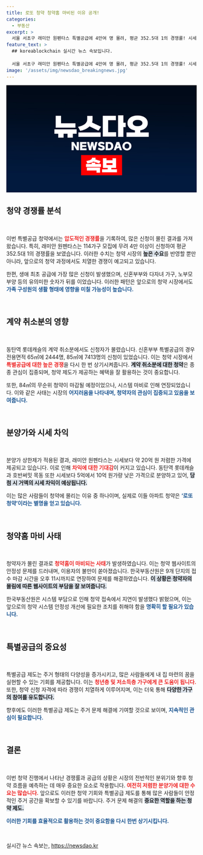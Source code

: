 ```yaml
---
title: 로또 청약 청약홈 마비된 이유 공개!
categories:
  - 부동산
excerpt: >
  서울 서초구 래미안 원펜타스 특별공급에 4만여 명 몰려, 평균 352.5대 1의 경쟁률! 시세보다 20억 저렴한 분양가에 청약홈 마비 사태까지 발생. 기회를 놓치지 마세요!
feature_text: >
  ## koreablockchain 실시간 뉴스 속보입니다.

  서울 서초구 래미안 원펜타스 특별공급에 4만여 명 몰려, 평균 352.5대 1의 경쟁률! 시세보다 20억 저렴한 분양가에 청약홈 마비 사태까지 발생. 기회를 놓치지 마세요!
image: '/assets/img/newsdao_breakingnews.jpg'
---
```


<p><img src="/assets/img/newsdao_breakingnews.jpg" alt="koreablockchain 속보" /></p>

<h2 data-ke-size="size26">청약 경쟁률 분석</h2>

<p data-ke-size="size16">&nbsp;</p>

<p>이번 특별공급 청약에서는 <b><span style="color: #ee2323;">압도적인 경쟁률</span></b>을 기록하여, 많은 신청이 몰린 결과를 가져왔습니다. 특히, 래미안 원펜타스는 114가구 모집에 무려 4만 이상이 신청하여 평균 352.5대 1의 경쟁률을 보였습니다. 이러한 수치는 청약 시장의 <b><span style="background-color: #21538527;">높은 수요</span></b>를 반영할 뿐만 아니라, 앞으로의 청약 과정에서도 치열한 경쟁이 예고되고 있습니다. </p>

<p>한편, 생애 최초 공급에 가장 많은 신청이 발생했으며, 신혼부부와 다자녀 가구, 노부모 부양 등의 유의미한 숫자가 뒤를 이었습니다. 이러한 패턴은 앞으로의 청약 시장에서도 <b><span style="color: #1a5490;">가족 구성원의 생활 형태에 영향을 미칠 가능성이 높습니다.</span></b> </p>

<p data-ke-size="size16">&nbsp;</p>

<h2 data-ke-size="size26">계약 취소분의 영향</h2>

<p data-ke-size="size16">&nbsp;</p>

<p>동탄역 롯데캐슬의 계약 취소분에서도 신청자가 몰렸습니다. 신혼부부 특별공급의 경우 전용면적 65㎡에 2444명, 85㎡에 7413명의 신청이 있었습니다. 이는 청약 시장에서 <b><span style="color: #ee2323;">특별공급에 대한 높은 경쟁</span></b>을 다시 한 번 상기시켜줍니다. <b><span style="background-color: #21538527;">계약 취소분에 대한 청약</span></b>은 종종 관심이 집중되며, 청약 제도가 제공하는 혜택을 잘 활용하는 것이 중요합니다.</p>

<p>또한, 84㎡의 무순위 청약이 마감될 예정이었으나, 시스템 마비로 인해 연장되었습니다. 이와 같은 사태는 시장의 <b><span style="color: #1a5490;">어지러움을 나타내며, 청약자의 관심이 집중되고 있음을 보여줍니다.</span></b> </p>

<p data-ke-size="size16">&nbsp;</p>

<h2 data-ke-size="size26">분양가와 시세 차익</h2>

<p data-ke-size="size16">&nbsp;</p>

<p>분양가 상한제가 적용된 결과, 래미안 원펜타스는 시세보다 약 20억 원 저렴한 가격에 제공되고 있습니다. 이로 인해 <b><span style="color: #ee2323;">차익에 대한 기대감</span></b>이 커지고 있습니다. 동탄역 롯데캐슬과 호반써밋 목동 또한 시세보다 5억에서 10억 원가량 낮은 가격으로 분양하고 있어, <b><span style="background-color: #21538527;">당첨 시 거액의 시세 차익이 예상됩니다.</span></b> </p>

<p>이는 많은 사람들이 청약에 몰리는 이유 중 하나이며, 실제로 이들 아파트 청약은 <b><span style="color: #1a5490;">‘로또 청약’이라는 별명을 얻고 있습니다.</span></b> </p>

<p data-ke-size="size16">&nbsp;</p>

<h2 data-ke-size="size26">청약홈 마비 사태</h2>

<p data-ke-size="size16">&nbsp;</p>

<p>청약자가 몰린 결과로 <b><span style="color: #ee2323;">청약홈이 마비되는 사태</span></b>가 발생하였습니다. 이는 청약 웹사이트의 안정성 문제를 드러내며, 이용자의 불만이 쏟아졌습니다. 한국부동산원은 9개 단지의 접수 마감 시간을 오후 11시까지로 연장하여 문제를 해결하였습니다. <b><span style="background-color: #21538527;">이 상황은 청약자의 몰림에 따른 웹사이트의 부담을 잘 보여줍니다.</span></b> </p>

<p>한국부동산원은 시스템 부담으로 인해 청약 접속에서 지연이 발생했다 밝혔으며, 이는 앞으로의 청약 시스템 안정성 개선에 필요한 조치를 취해야 함을 <b><span style="color: #1a5490;">명확히 할 필요가 있습니다.</span></b> </p>

<p data-ke-size="size16">&nbsp;</p>

<h2 data-ke-size="size26">특별공급의 중요성</h2>

<p data-ke-size="size16">&nbsp;</p>

<p>특별공급 제도는 주거 형태의 다양성을 증가시키고, 많은 사람들에게 내 집 마련의 꿈을 실현할 수 있는 기회를 제공합니다. 이는 <b><span style="color: #ee2323;">청년층 및 저소득층 가구에게 큰 도움이 됩니다.</span></b> 또한, 청약 신청 자격에 따라 경쟁이 치열하게 이루어지며, 이는 더욱 통해 <b><span style="background-color: #21538527;">다양한 가구의 참여를 유도합니다.</span></b> </p>

<p>향후에도 이러한 특별공급 제도는 주거 문제 해결에 기여할 것으로 보이며, <b><span style="color: #1a5490;">지속적인 관심이 필요합니다.</span></b> </p>

<p data-ke-size="size16">&nbsp;</p>

<h2 data-ke-size="size26">결론</h2>

<p data-ke-size="size16">&nbsp;</p>

<p>이번 청약 진행에서 나타난 경쟁률과 공급의 상황은 시장의 전반적인 분위기와 향후 청약 흐름을 예측하는 데 매우 중요한 요소로 작용합니다. <b><span style="color: #ee2323;">여전히 저렴한 분양가에 대한 수요는 많습니다.</span></b> 앞으로도 이러한 청약 기회와 특별공급 제도를 통해 많은 사람들이 안정적인 주거 공간을 확보할 수 있기를 바랍니다. 주거 문제 해결의 <b><span style="background-color: #21538527;">중요한 역할을 하는 청약 제도.</span></b> </p>

<p><b><span style="color: #1a5490;">이러한 기회를 효율적으로 활용하는 것이 중요함을 다시 한번 상기시킵니다.</span></b> </p>

<p data-ke-size="size16">&nbsp;</p>
실시간 뉴스 속보는, <a href="https://newsdao.kr" rel="dofollow">https://newsdao.kr</a>


